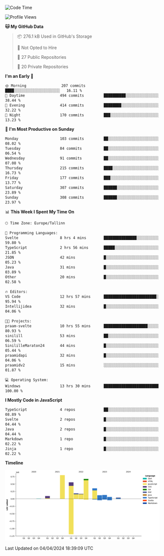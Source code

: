 <!--START_SECTION:waka-->
![Code Time](http://img.shields.io/badge/Code%20Time-767%20hrs%2033%20mins-blue)

![Profile Views](http://img.shields.io/badge/Profile%20Views-8-blue)

**🐱 My GitHub Data** 

> 📦 276.1 kB Used in GitHub's Storage 
 > 
> 🚫 Not Opted to Hire
 > 
> 📜 27 Public Repositories 
 > 
> 🔑 20 Private Repositories 
 > 
**I'm an Early 🐤** 

```text
🌞 Morning                207 commits         ████░░░░░░░░░░░░░░░░░░░░░   16.11 % 
🌆 Daytime                494 commits         ██████████░░░░░░░░░░░░░░░   38.44 % 
🌃 Evening                414 commits         ████████░░░░░░░░░░░░░░░░░   32.22 % 
🌙 Night                  170 commits         ███░░░░░░░░░░░░░░░░░░░░░░   13.23 % 
```
📅 **I'm Most Productive on Sunday** 

```text
Monday                   103 commits         ██░░░░░░░░░░░░░░░░░░░░░░░   08.02 % 
Tuesday                  84 commits          ██░░░░░░░░░░░░░░░░░░░░░░░   06.54 % 
Wednesday                91 commits          ██░░░░░░░░░░░░░░░░░░░░░░░   07.08 % 
Thursday                 215 commits         ████░░░░░░░░░░░░░░░░░░░░░   16.73 % 
Friday                   177 commits         ███░░░░░░░░░░░░░░░░░░░░░░   13.77 % 
Saturday                 307 commits         ██████░░░░░░░░░░░░░░░░░░░   23.89 % 
Sunday                   308 commits         ██████░░░░░░░░░░░░░░░░░░░   23.97 % 
```


📊 **This Week I Spent My Time On** 

```text
🕑︎ Time Zone: Europe/Tallinn

💬 Programming Languages: 
Svelte                   8 hrs 4 mins        ███████████████░░░░░░░░░░   59.80 % 
TypeScript               2 hrs 56 mins       █████░░░░░░░░░░░░░░░░░░░░   21.85 % 
JSON                     42 mins             █░░░░░░░░░░░░░░░░░░░░░░░░   05.23 % 
Java                     31 mins             █░░░░░░░░░░░░░░░░░░░░░░░░   03.89 % 
Other                    20 mins             █░░░░░░░░░░░░░░░░░░░░░░░░   02.58 % 

🔥 Editors: 
VS Code                  12 hrs 57 mins      ████████████████████████░   95.94 % 
Intellijidea             32 mins             █░░░░░░░░░░░░░░░░░░░░░░░░   04.06 % 

🐱‍💻 Projects: 
praam-svelte             10 hrs 55 mins      ████████████████████░░░░░   80.93 % 
sinilill                 53 mins             ██░░░░░░░░░░░░░░░░░░░░░░░   06.59 % 
SinililleMaraton24       44 mins             █░░░░░░░░░░░░░░░░░░░░░░░░   05.44 % 
praamidapi               32 mins             █░░░░░░░░░░░░░░░░░░░░░░░░   04.06 % 
praamidv2                15 mins             ░░░░░░░░░░░░░░░░░░░░░░░░░   01.87 % 

💻 Operating System: 
Windows                  13 hrs 30 mins      █████████████████████████   100.00 % 
```

**I Mostly Code in JavaScript** 

```text
TypeScript               4 repos             ██░░░░░░░░░░░░░░░░░░░░░░░   08.89 % 
Svelte                   2 repos             █░░░░░░░░░░░░░░░░░░░░░░░░   04.44 % 
Java                     2 repos             █░░░░░░░░░░░░░░░░░░░░░░░░   04.44 % 
Markdown                 1 repo              █░░░░░░░░░░░░░░░░░░░░░░░░   02.22 % 
Jinja                    1 repo              █░░░░░░░░░░░░░░░░░░░░░░░░   02.22 % 
```



**Timeline**

![Lines of Code chart](https://raw.githubusercontent.com/Piilu/Piilu/main/assets/bar_graph.png)


 Last Updated on 04/04/2024 18:39:09 UTC
<!--END_SECTION:waka-->